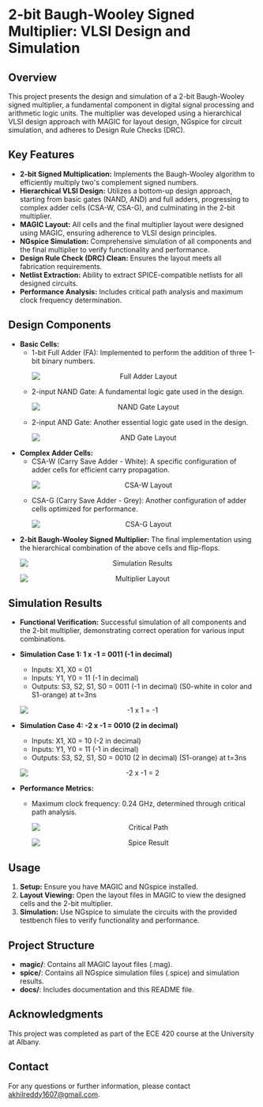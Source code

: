 # 2-bit Baugh-Wooley Signed Multiplier: VLSI Design and Simulation

## Overview

This project presents the design and simulation of a 2-bit Baugh-Wooley signed multiplier, a fundamental component in digital signal processing and arithmetic logic units. The multiplier was developed using a hierarchical VLSI design approach with MAGIC for layout design, NGspice for circuit simulation, and adheres to Design Rule Checks (DRC).

## Key Features

* **2-bit Signed Multiplication:** Implements the Baugh-Wooley algorithm to efficiently multiply two's complement signed numbers.
* **Hierarchical VLSI Design:** Utilizes a bottom-up design approach, starting from basic gates (NAND, AND) and full adders, progressing to complex adder cells (CSA-W, CSA-G), and culminating in the 2-bit multiplier.
* **MAGIC Layout:** All cells and the final multiplier layout were designed using MAGIC, ensuring adherence to VLSI design principles.
* **NGspice Simulation:** Comprehensive simulation of all components and the final multiplier to verify functionality and performance.
* **Design Rule Check (DRC) Clean:** Ensures the layout meets all fabrication requirements.
* **Netlist Extraction:** Ability to extract SPICE-compatible netlists for all designed circuits.
* **Performance Analysis:** Includes critical path analysis and maximum clock frequency determination.

## Design Components

* **Basic Cells:**
    * 1-bit Full Adder (FA): Implemented to perform the addition of three 1-bit binary numbers.
        <p align="center"><img src="images/famagic.jpg" alt="Full Adder Layout" style="display: block; margin: 0 auto;"></p>
    * 2-input NAND Gate: A fundamental logic gate used in the design.
        <p align="center"><img src="images/nandmagic.png" alt="NAND Gate Layout" style="display: block; margin: 0 auto;"></p>
    * 2-input AND Gate: Another essential logic gate used in the design.
        <p align="center"><img src="images/andmagic.png" alt="AND Gate Layout" style="display: block; margin: 0 auto;"></p>
* **Complex Adder Cells:**
    * CSA-W (Carry Save Adder - White): A specific configuration of adder cells for efficient carry propagation.
        <p align="center"><img src="images/csawmagic.png" alt="CSA-W Layout" style="display: block; margin: 0 auto;"></p>
    * CSA-G (Carry Save Adder - Grey): Another configuration of adder cells optimized for performance.
        <p align="center"><img src="images/csagmagic.png" alt="CSA-G Layout" style="display: block; margin: 0 auto;"></p>
* **2-bit Baugh-Wooley Signed Multiplier:** The final implementation using the hierarchical combination of the above cells and flip-flops.
    <p align="center"><img src="images/layout.png" alt="Simulation Results" style="display: block; margin: 0 auto;"></p>
    <p align="center"><img src="images/mulmagic.png" alt="Multiplier Layout" style="display: block; margin: 0 auto;"></p>

## Simulation Results

* **Functional Verification:** Successful simulation of all components and the 2-bit multiplier, demonstrating correct operation for various input combinations.

* **Simulation Case 1: 1 x -1 = 0011 (-1 in decimal)**
    * Inputs: X1, X0 = 01
    * Inputs: Y1, Y0 = 11 (-1 in decimal)
    * Outputs: S3, S2, S1, S0 = 0011 (-1 in decimal) (S0-white in color and S1-orange) at t=3ns
    <p align="center"><img src="images/-1x1.png" alt="-1 x 1 = -1" style="display: block; margin: 0 auto;"></p>

* **Simulation Case 4: -2 x -1 = 0010 (2 in decimal)**
    * Inputs: X1, X0 = 10 (-2 in decimal)
    * Inputs: Y1, Y0 = 11 (-1 in decimal)
    * Outputs: S3, S2, S1, S0 = 0010 (2 in decimal) (S1-orange) at t=3ns
    <p align="center"><img src="images/-2x-1.png" alt="-2 x -1 = 2" style="display: block; margin: 0 auto;"></p>
* **Performance Metrics:**
    * Maximum clock frequency: 0.24 GHz, determined through critical path analysis.
        <p align="center"><img src="images/criticalpath.png" alt="Critical Path" style="display: block; margin: 0 auto;"></p>
        <p align="center"><img src="images/spiceresult.png" alt="Spice Result" style="display: block; margin: 0 auto;"></p>

## Usage

1.  **Setup:** Ensure you have MAGIC and NGspice installed.
2.  **Layout Viewing:** Open the layout files in MAGIC to view the designed cells and the 2-bit multiplier.
3.  **Simulation:** Use NGspice to simulate the circuits with the provided testbench files to verify functionality and performance.

## Project Structure

* **magic/**: Contains all MAGIC layout files (.mag).
* **spice/**: Contains all NGspice simulation files (.spice) and simulation results.
* **docs/**: Includes documentation and this README file.

## Acknowledgments

This project was completed as part of the ECE 420 course at the University at Albany.

## Contact

For any questions or further information, please contact akhilreddy1607@gmail.com.
